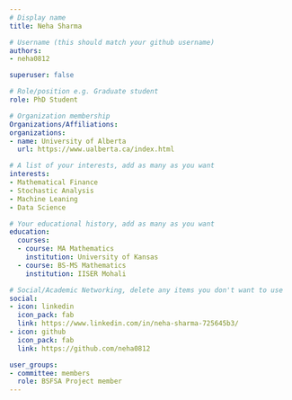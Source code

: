 ```yaml
---
# Display name
title: Neha Sharma

# Username (this should match your github username)
authors:
- neha0812

superuser: false

# Role/position e.g. Graduate student
role: PhD Student

# Organization membership
Organizations/Affiliations:
organizations:
- name: University of Alberta
  url: https://www.ualberta.ca/index.html

# A list of your interests, add as many as you want
interests:
- Mathematical Finance
- Stochastic Analysis
- Machine Leaning
- Data Science

# Your educational history, add as many as you want
education:
  courses:
  - course: MA Mathematics
    institution: University of Kansas
  - course: BS-MS Mathematics
    institution: IISER Mohali  

# Social/Academic Networking, delete any items you don't want to use
social:
- icon: linkedin
  icon_pack: fab
  link: https://www.linkedin.com/in/neha-sharma-725645b3/
- icon: github
  icon_pack: fab
  link: https://github.com/neha0812

user_groups:
- committee: members
  role: BSFSA Project member
---
```

